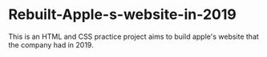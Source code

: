 # Rebuilt-Apple-s-website-in-2019
This is an HTML and CSS practice project aims to build apple's website that the company had in 2019. 
